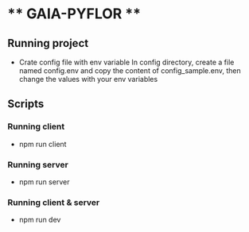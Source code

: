# ** GAIA-PYFLOR **

## Running project

- Crate config file with env variable
  In config directory, create a file named config.env and copy the content of
  config_sample.env, then change the values with your env variables

## Scripts

### Running client

- npm run client

### Running server

- npm run server

### Running client & server

- npm run dev
